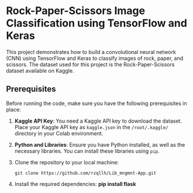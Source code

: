# Rock-Paper-Scissors Image Classification using TensorFlow and Keras

This project demonstrates how to build a convolutional neural network (CNN) using TensorFlow and Keras to classify images of rock, paper, and scissors. The dataset used for this project is the Rock-Paper-Scissors dataset available on Kaggle.

## Prerequisites
Before running the code, make sure you have the following prerequisites in place:

1. **Kaggle API Key**: You need a Kaggle API key to download the dataset. Place your Kaggle API key as `kaggle.json` in the `/root/.kaggle/` directory in your Colab environment.

2. **Python and Libraries**: Ensure you have Python installed, as well as the necessary libraries. You can install these libraries using `pip`.

1. Clone the repository to your local machine:

   ```shell
   git clone https://github.com/rzqllh/Lib_mngmnt-App.git
   
2. Install the required dependencies:
   **pip install flask**
   
